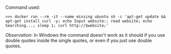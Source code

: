Command used:

```
>>> docker run --rm -it --name missing ubuntu sh -c 'apt-get update && apt-get install curl -y; echo Input website:; read website; echo Searching...; sleep 1; curl http://$website;'
```

*Observation*: In Windows the command doesn't work as it should if you use double quotes inside the single quotes, or even if you just use double quotes. 
